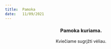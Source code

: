 ```yaml
---
title:  Pamoka
date:   11/09/2021
---
```


### <center>Pamoka kuriama.</center>
<center>Kviečiame sugrįžti vėliau.</center>